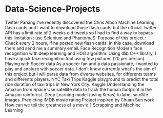 # Data-Science-Projects
Twitter Parsing I've recently discovered the Chris Albon Machine Learning flash cards and I want to download those flash cards but the official Twitter API has a limit rate of 2 weeks old tweets so I had to find a way to bypass this limitation : use Selenium and PhantomJS. Purpose of this project : Check every 2 hours, if he posted new flash cards. In this case, download them and send me a summary email.  Face Recognition Modern face recognition with deep learning and HOG algorithm. Using dlib C++ library, I have a quick face recognition tool using few pictures (20 per person).  Playing with Soccer data As a soccer fan and a data passionate, I wanted to play and analyze with soccer data. I don't know currently what's the aim of this project but I will parse data from diverse websites, for differents teams and differents players.  NYC Taxi Trips Kaggle playground to predict the total ride duration of taxi trips in New York City.  Kaggle Understanding the Amazon from Space Use satellite data to track the human footprint in the Amazon rainforest. Deep Learning model (using Keras) to label satellite images.  Predicting IMDB movie rating Project inspired by Chuan Sun work How can we tell the greatness of a movie ? Scrapping and Machine Learning
